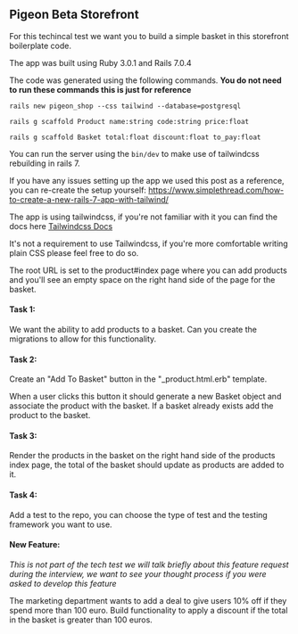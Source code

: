 ## Pigeon Beta Storefront

For this techincal test we want you to build a simple basket in this storefront boilerplate code.

The app was built using Ruby 3.0.1 and Rails 7.0.4

The code was generated using the following commands. __You do not need to run these commands this is just for reference__

```rails new pigeon_shop --css tailwind --database=postgresql```

```rails g scaffold Product name:string code:string price:float```

```rails g scaffold Basket total:float discount:float to_pay:float```


You can run the server using the ```bin/dev``` to make use of tailwindcss rebuilding in rails 7.

If you have any issues setting up the app we used this post as a reference, you can re-create the setup yourself: https://www.simplethread.com/how-to-create-a-new-rails-7-app-with-tailwind/

The app is using tailwindcss, if you're not familiar with it you can find the docs here [Tailwindcss Docs](https://tailwindcss.com/docs/installation)

It's not a requirement to use Tailwindcss, if you're more comfortable writing plain CSS please feel free to do so.

The root URL is set to the product#index page where you can add products and you'll see an empty space on the right hand side of the page for the basket.


#### Task 1:

We want the ability to add products to a basket. Can you create the migrations to allow for this functionality.

#### Task 2:

Create an "Add To Basket" button in the "_product.html.erb" template.

When a user clicks this button it should generate a new Basket object and associate the product with the basket. If a basket already exists add the product to the basket.

#### Task 3:

Render the products in the basket on the right hand side of the products index page, the total of the basket should update as products are added to it.

#### Task 4:

Add a test to the repo, you can choose the type of test and the testing framework you want to use.


#### New Feature:

_This is not part of the tech test we will talk briefly about this feature request during the interview, we want to see your thought process if you were asked to develop this feature_

The marketing department wants to add a deal to give users 10% off if they spend more than 100 euro. Build functionality to apply a discount if the total in the basket is greater than 100 euros.